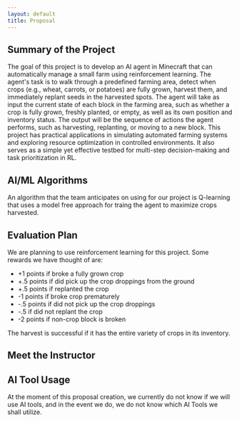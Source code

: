 ```yaml
---
layout: default
title: Proposal
---
```


## Summary of the Project
The goal of this project is to develop an AI agent in Minecraft that can automatically manage a small farm using reinforcement learning. The agent's task is to walk through a predefined farming area, detect when crops (e.g., wheat, carrots, or potatoes) are fully grown, harvest them, and immediately replant seeds in the harvested spots. The agent will take as input the current state of each block in the farming area, such as whether a crop is fully grown, freshly planted, or empty, as well as its own position and inventory status. The output will be the sequence of actions the agent performs, such as harvesting, replanting, or moving to a new block. This project has practical applications in simulating automated farming systems and exploring resource optimization in controlled environments. It also serves as a simple yet effective testbed for multi-step decision-making and task prioritization in RL.

## AI/ML Algorithms
An algorithm that the team anticipates on using for our project is Q-learning that uses a model free approach for traing the agent to maximize crops harvested.

## Evaluation Plan
We are planning to use reinforcement learning for this project. Some rewards we have thought of are:
- +1 points if broke a fully grown crop
- +.5 points if did pick up the crop droppings from the ground
- +.5 points if replanted the crop
- -1 points if broke crop prematurely
- -.5 points if did not pick up the crop droppings
- -.5 if did not replant the crop
- -2 points if non-crop block is broken

The harvest is successful if it has the entire variety of crops in its inventory. 

## Meet the Instructor


## AI Tool Usage
At the moment of this proposal creation, we currently do not know if we will use AI tools, and in the event we do, we do not know which AI Tools we shall utilize.

